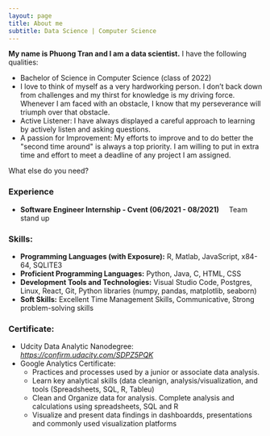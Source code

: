 ```yaml
---
layout: page
title: About me
subtitle: Data Science | Computer Science
---
```


**My name is Phuong Tran and I am a data scientist.** I have the following qualities:

- Bachelor of Science in Computer Science (class of 2022)
- I love to think of myself as a very hardworking person. I don’t back down from challenges and my thirst for knowledge is my driving force. Whenever I am faced with an obstacle, I know that my perseverance will triumph over that obstacle.
- Active Listener: I have always displayed a careful approach to learning by actively listen and asking questions.
- A passion for Improvement: My efforts to improve and to do better the "second time around" is always a top priority. I am willing to put in extra time and effort to meet a deadline of any project I am assigned.

What else do you need?

### Experience
- **Software Engineer Internship - Cvent (06/2021 - 08/2021)**
&nbsp;&nbsp;&nbsp;&nbsp;Team stand up

### Skills:
- **Programming Languages (with Exposure):** R, Matlab, JavaScript, x84-64, SQLITE3
- **Proficient Programming Languages:** Python, Java, C, HTML, CSS
- **Development Tools and Technologies:** Visual Studio Code, Postgres, Linux, React, Git, Python libraries (numpy, pandas, matplotlib, seaborn)
- **Soft Skills:** Excellent Time Management Skills, Communicative, Strong problem-solving skills


### Certificate:
* Udcity Data Analytic Nanodegree: *https://confirm.udacity.com/SDPZ5PQK*
* Google Analytics Certificate: 
    * Practices and processes used by a junior or associate data analysis.
    * Learn key analytical skills (data cleanign, analysis/visualization, and tools (Spreadsheets, SQL, R, Tableu)
    * Clean and Organize data for analysis. Complete analysis and calculations using spreadsheets, SQL and R
    * Visualize and present data findings in dashboardds, presentations and commonly used visualization platforms
